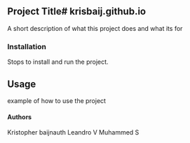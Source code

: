## Project Title# krisbaij.github.io
A short description of what this project does and what its for

### Installation
Stops to install and run the project.

## Usage
example of how to use the project

#### Authors
Kristopher baijnauth Leandro V Muhammed S
